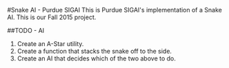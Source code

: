 #Snake AI - Purdue SIGAI
This is Purdue SIGAI's implementation of a Snake AI. This is our Fall 2015 project.

##TODO - AI
1. Create an A-Star utility.
2. Create a function that stacks the snake off to the side.
3. Create an AI that decides which of the two above to do.
